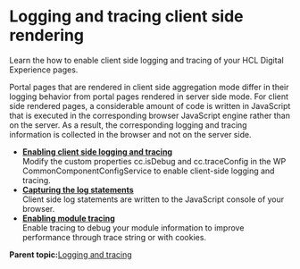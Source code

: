 # Logging and tracing client side rendering

Learn the how to enable client side logging and tracing of your HCL Digital Experience pages.

Portal pages that are rendered in client side aggregation mode differ in their logging behavior from portal pages rendered in server side mode. For client side rendered pages, a considerable amount of code is written in JavaScript that is executed in the corresponding browser JavaScript engine rather than on the server. As a result, the corresponding logging and tracing information is collected in the browser and not on the server side.

-   **[Enabling client side logging and tracing](../dev-portlet/csa2t_trbl_nbllogtrc.md)**  
Modify the custom properties cc.isDebug and cc.traceConfig in the WP CommonComponentConfigService to enable client-side logging and tracing.
-   **[Capturing the log statements](../dev-portlet/csa2t_trbl_captlogs.md)**  
Client side log statements are written to the JavaScript console of your browser.
-   **[Enabling module tracing](../dev-portlet/csa2t_trble_tracemod.md)**  
Enable tracing to debug your module information to improve performance through trace string or with cookies.

**Parent topic:**[Logging and tracing](../trouble/pd_intr_logs.md)

